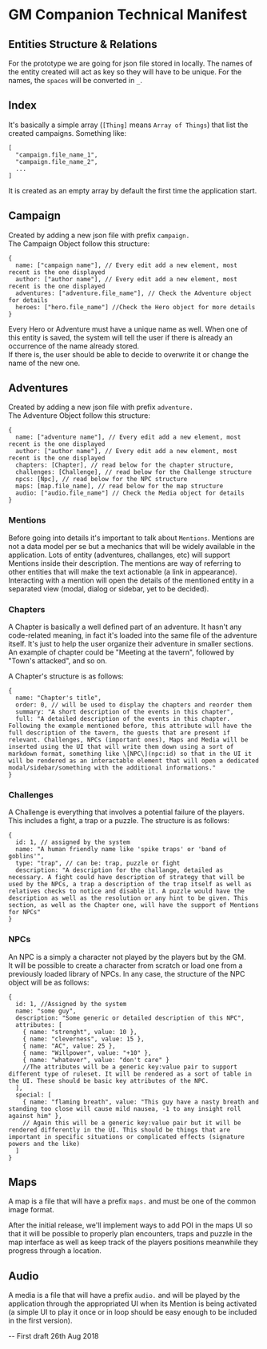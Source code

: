 
# GM Companion Technical Manifest

## Entities Structure & Relations

For the prototype we are going for json file stored in locally. The names of the entity created will act as key so they will have to be unique. For the names, the `spaces` will be converted in `_`.

## Index
It's basically a simple array (`[Thing]` means `Array of Things`) that list the created campaigns. Something like:

```
[
  "campaign.file_name_1",
  "campaign.file_name_2",
  ...
]
```

It is created as an empty array by default the first time the application start.

## Campaign
Created by adding a new json file with prefix `campaign.`  
The Campaign Object follow this structure:

```
{
  name: ["campaign name"], // Every edit add a new element, most recent is the one displayed
  author: ["author name"], // Every edit add a new element, most recent is the one displayed
  adventures: ["adventure.file_name"], // Check the Adventure object for details
  heroes: ["hero.file_name"] //Check the Hero object for more details
}
```

Every Hero or Adventure must have a unique name as well. When one of this entity is saved, the system will tell the user if there is already an occurrence of the name already stored.  
If there is, the user should be able to decide to overwrite it or change the name of the new one.


## Adventures
Created by adding a new json file with prefix `adventure.`  
The Adventure Object follow this structure:

```
{
  name: ["adventure name"], // Every edit add a new element, most recent is the one displayed
  author: ["author name"], // Every edit add a new element, most recent is the one displayed
  chapters: [Chapter], // read below for the chapter structure,
  challenges: [Challenge], // read below for the Challenge structure
  npcs: [Npc], // read below for the NPC structure
  maps: [map.file_name], // read below for the map structure
  audio: ["audio.file_name"] // Check the Media object for details
}
```

### Mentions

Before going into details it's important to talk about `Mentions`. Mentions are not a data model per se but a mechanics that will be widely available in the application. Lots of entity (adventures, challanges, etc) will support Mentions inside their description. The mentions are way of referring to other entities that will make the text actionable (a link in appearance). Interacting with a mention will open the details of the mentioned entity in a separated view (modal, dialog or sidebar, yet to be decided).

### Chapters

A Chapter is basically a well defined part of an adventure. It hasn't any code-related meaning, in fact it's loaded into the same file of the adventure itself. It's just to help the user organize their adventure in smaller sections. An example of chapter could be "Meeting at the tavern", followed by "Town's attacked", and so on.

A Chapter's structure is as follows:

```
{
  name: "Chapter's title",
  order: 0, // will be used to display the chapters and reorder them
  summary: "A short description of the events in this chapter",
  full: "A detailed description of the events in this chapter. Following the example mentioned before, this attribute will have the full description of the tavern, the guests that are present if relevant. Challenges, NPCs (important ones), Maps and Media will be inserted using the UI that will write them down using a sort of markdown format, something like \[NPC\](npc:id) so that in the UI it will be rendered as an interactable element that will open a dedicated modal/sidebar/something with the additional informations."
}
```

### Challenges

A Challenge is everything that involves a potential failure of the players. This includes a fight, a trap or a puzzle. The structure is as follows:

```
{
  id: 1, // assigned by the system
  name: "A human friendly name like 'spike traps' or 'band of goblins'",
  type: "trap", // can be: trap, puzzle or fight
  description: "A description for the challange, detailed as necessary. A fight could have description of strategy that will be used by the NPCs, a trap a description of the trap itself as well as relatives checks to notice and disable it. A puzzle would have the description as well as the resolution or any hint to be given. This section, as well as the Chapter one, will have the support of Mentions for NPCs"
}
```

### NPCs

An NPC is a simply a character not played by the players but by the GM.  
It will be possible to create a character from scratch or load one from a previously loaded library of NPCs. In any case, the structure of the NPC object will be as follows:

```
{
  id: 1, //Assigned by the system
  name: "some guy",
  description: "Some generic or detailed description of this NPC",
  attributes: [
    { name: "strenght", value: 10 },
    { name: "cleverness", value: 15 },
    { name: "AC", value: 25 },
    { name: "Willpower", value: "+10" },
    { name: "whatever", value: "don't care" }
    //The attributes will be a generic key:value pair to support different type of ruleset. It will be rendered as a sort of table in the UI. These should be basic key attributes of the NPC.
  ],
  special: [
    { name: "flaming breath", value: "This guy have a nasty breath and standing too close will cause mild nausea, -1 to any insight roll against him" },
    // Again this will be a generic key:value pair but it will be rendered differently in the UI. This should be things that are important in specific situations or complicated effects (signature powers and the like)
  ]
}
```

## Maps

A map is a file that will have a prefix `maps.` and must be one of the common image format.

After the initial release, we'll implement ways to add POI in the maps UI so that it will be possible to properly plan encounters, traps and puzzle in the map interface as well as keep track of the players positions meanwhile they progress through a location.

## Audio

A media is a file that will have a prefix `audio.` and will be played by the application through the appropriated UI when its Mention is being activated (a simple UI to play it once or in loop should be easy enough to be included in the first version).


-- First draft 26th Aug 2018
